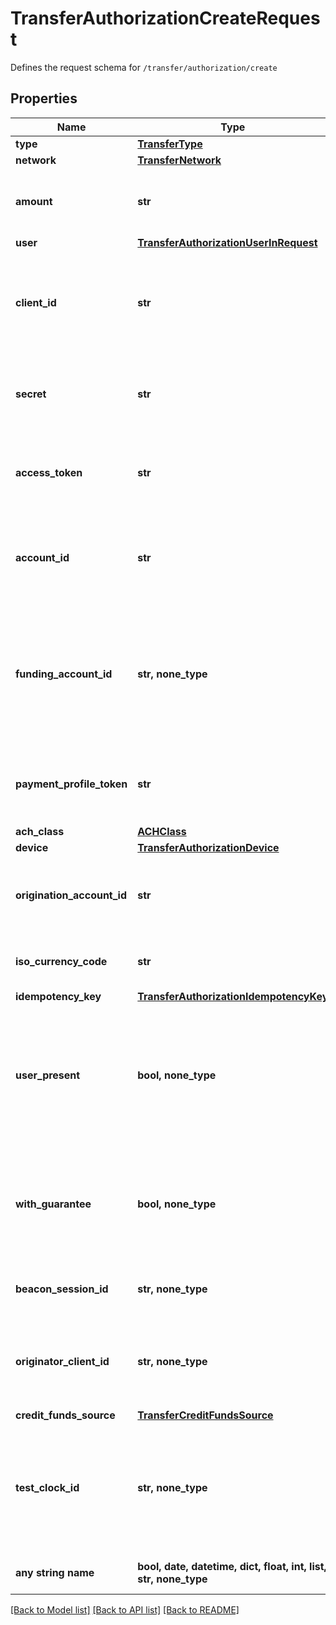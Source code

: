 # TransferAuthorizationCreateRequest

Defines the request schema for `/transfer/authorization/create`

## Properties
Name | Type | Description | Notes
------------ | ------------- | ------------- | -------------
**type** | [**TransferType**](TransferType.md) |  | 
**network** | [**TransferNetwork**](TransferNetwork.md) |  | 
**amount** | **str** | The amount of the transfer (decimal string with two digits of precision e.g. \&quot;10.00\&quot;). | 
**user** | [**TransferAuthorizationUserInRequest**](TransferAuthorizationUserInRequest.md) |  | 
**client_id** | **str** | Your Plaid API &#x60;client_id&#x60;. The &#x60;client_id&#x60; is required and may be provided either in the &#x60;PLAID-CLIENT-ID&#x60; header or as part of a request body. | [optional] 
**secret** | **str** | Your Plaid API &#x60;secret&#x60;. The &#x60;secret&#x60; is required and may be provided either in the &#x60;PLAID-SECRET&#x60; header or as part of a request body. | [optional] 
**access_token** | **str** | The Plaid &#x60;access_token&#x60; for the account that will be debited or credited. Required if not using &#x60;payment_profile_token&#x60;. | [optional] 
**account_id** | **str** | The Plaid &#x60;account_id&#x60; corresponding to the end-user account that will be debited or credited. Required when creating a transfer using an &#x60;access_token&#x60;. | [optional] 
**funding_account_id** | **str, none_type** | The id of the funding account to use, available in the Plaid Dashboard. This determines which of your business checking accounts will be credited or debited. Defaults to the account configured during onboarding. | [optional] 
**payment_profile_token** | **str** | The payment profile token associated with the Payment Profile that will be debited or credited. Required if not using &#x60;access_token&#x60;. | [optional] 
**ach_class** | [**ACHClass**](ACHClass.md) |  | [optional] 
**device** | [**TransferAuthorizationDevice**](TransferAuthorizationDevice.md) |  | [optional] 
**origination_account_id** | **str** | Plaid&#39;s unique identifier for the origination account for this authorization. If not specified, the default account will be used. | [optional] 
**iso_currency_code** | **str** | The currency of the transfer amount. The default value is \&quot;USD\&quot;. | [optional] 
**idempotency_key** | [**TransferAuthorizationIdempotencyKey**](TransferAuthorizationIdempotencyKey.md) |  | [optional] 
**user_present** | **bool, none_type** | If the end user is initiating the specific transfer themselves via an interactive UI, this should be &#x60;true&#x60;; for automatic recurring payments where the end user is not actually initiating each individual transfer, it should be &#x60;false&#x60;. | [optional] 
**with_guarantee** | **bool, none_type** | If set to &#x60;false&#x60;, Plaid will not offer a &#x60;guarantee_decision&#x60; for this request (Guarantee customers only). | [optional]  if omitted the server will use the default value of True
**beacon_session_id** | **str, none_type** | The unique identifier returned by Plaid&#39;s [beacon](https://plaid.com/docs/transfer/guarantee/#using-a-beacon) when it is run on your webpage. | [optional] 
**originator_client_id** | **str, none_type** | The Plaid client ID that is the originator of this transfer. Only needed if creating transfers on behalf of another client as a third-party sender (TPS). | [optional] 
**credit_funds_source** | [**TransferCreditFundsSource**](TransferCreditFundsSource.md) |  | [optional] 
**test_clock_id** | **str, none_type** | Plaid’s unique identifier for a test clock. This field may only be used when using &#x60;sandbox&#x60; environment. If provided, the &#x60;authorization&#x60; is created at the &#x60;virtual_time&#x60; on the provided &#x60;test_clock&#x60;. | [optional] 
**any string name** | **bool, date, datetime, dict, float, int, list, str, none_type** | any string name can be used but the value must be the correct type | [optional]

[[Back to Model list]](../README.md#documentation-for-models) [[Back to API list]](../README.md#documentation-for-api-endpoints) [[Back to README]](../README.md)


